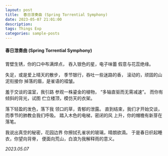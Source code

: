 ```yaml
---
layout: post
title:  春日泄奏曲 (Spring Torrential Symphony)
date: 2023-05-07 21:01:00
description: 
tags: Things Exp
categories: sample-posts
---
```


#### 春日泄奏曲 (Spring Torrential Symphony)  
#####


胃壁生锈，你的口中布满焊点，
吞入银色的星，电子味蕾
假意与花蕊绝缘。

失足，或是爱上晴天的散步，
季节银行，吞吐一些迷路的香，
滚动的，顽固的山泥衔接你
掉落的眉，是雀语的褶皱。

羞于交谈的温室，我引路
参观一株鎏金的植物，
“多轴直驱而无需减速”。
而你有倾斜的背光，试图
伫立楼顶，模仿天的衣架。

落下轻盈的发色，落下我
领口的草，青郁的泄露。
直到结束，我们才开始交谈，
而季节的肺教会我们呼吸。
踏入木色的电梯，密闭的风
上升，你的帽檐有新芽在落笔。

我说出真空的秘密，花园边界
你擦拭孔雀状的玻璃，晴朗欲滴。
于是春日织起睡衣，你望向背脊，
便面向荒山，白浪为我解释雨的意义。

*2023.05.07*


